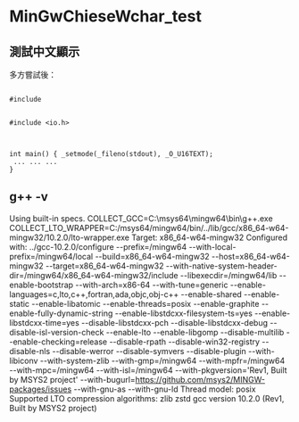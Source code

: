 # MinGwChieseWchar_test
## 測試中文顯示

多方嘗試後：
<p><code>
#include <fcntl.h>
  
#include <io.h>
  
int main()
{
  _setmode(_fileno(stdout), _O_U16TEXT);<br />
  ...
  ...
  ...
}
</code></p>
## g++ -v
Using built-in specs.
COLLECT_GCC=C:\msys64\mingw64\bin\g++.exe
COLLECT_LTO_WRAPPER=C:/msys64/mingw64/bin/../lib/gcc/x86_64-w64-mingw32/10.2.0/lto-wrapper.exe
Target: x86_64-w64-mingw32
Configured with: ../gcc-10.2.0/configure --prefix=/mingw64 --with-local-prefix=/mingw64/local --build=x86_64-w64-mingw32 --host=x86_64-w64-mingw32 --target=x86_64-w64-mingw32 --with-native-system-header-dir=/mingw64/x86_64-w64-mingw32/include --libexecdir=/mingw64/lib --enable-bootstrap --with-arch=x86-64 --with-tune=generic --enable-languages=c,lto,c++,fortran,ada,objc,obj-c++ --enable-shared --enable-static --enable-libatomic --enable-threads=posix --enable-graphite --enable-fully-dynamic-string --enable-libstdcxx-filesystem-ts=yes --enable-libstdcxx-time=yes --disable-libstdcxx-pch --disable-libstdcxx-debug --disable-isl-version-check --enable-lto --enable-libgomp --disable-multilib --enable-checking=release --disable-rpath --disable-win32-registry --disable-nls --disable-werror --disable-symvers --disable-plugin --with-libiconv --with-system-zlib --with-gmp=/mingw64 --with-mpfr=/mingw64 --with-mpc=/mingw64 --with-isl=/mingw64 --with-pkgversion='Rev1, Built by MSYS2 project' --with-bugurl=https://github.com/msys2/MINGW-packages/issues --with-gnu-as --with-gnu-ld
Thread model: posix
Supported LTO compression algorithms: zlib zstd
gcc version 10.2.0 (Rev1, Built by MSYS2 project)
